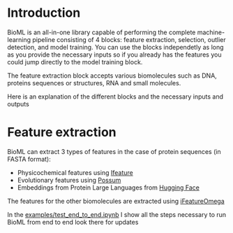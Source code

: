 # Introduction

BioML is an all-in-one library capable of performing the complete machine-learning pipeline consisting of 4 blocks: feature extraction, selection, outlier detection, and model training. You can use the blocks independetly as long as you provide the necessary inputs so if you already has the features you could jump directly to the model training block.

The feature extraction block accepts various biomolecules such as DNA, proteins sequences or structures, RNA and small molecules.

Here is an explanation of the different blocks and the necessary inputs and outputs

# Feature extraction

BioML can extract 3 types of features in the case of protein sequences (in FASTA format):

* Physicochemical features using [Ifeature](https://github.com/Superzchen/iFeature)
* Evolutionary features using [Possum](https://possum.erc.monash.edu/)
* Embeddings from Protein Large Languages from [Hugging Face](https://huggingface.co/models)

The features for the other biomolecules are extracted using [iFeatureOmega](https://github.com/Superzchen/iFeatureOmega-CLI)

In the [examples/test_end_to_end.ipynb](https://github.com/etiur/BioML/blob/main/examples/test_end_to_end.ipynb) I show all the steps necessary to run BioML from end to end look there for updates
